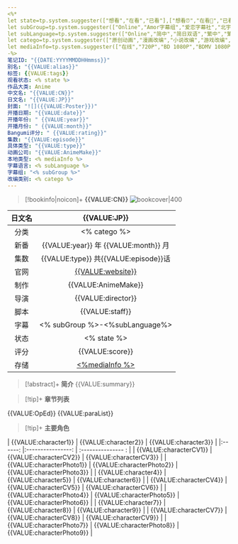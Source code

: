 ```yaml
---
<%*
let state=tp.system.suggester(["想看","在看","已看"],["想看⏰","在看📖","已看📘"])
let subGroup=tp.system.suggester(["Online","Amor字幕组","爱恋字幕社","北宇治字幕组","澄空学园","动漫国字幕组","风车字幕组","风之圣殿","幻月字幕组","幻樱字幕组","极影字幕社","漫游字幕组","喵萌奶茶屋","千夏字幕组","轻之国度","豌豆字幕组","雪飄工作室","星空字幕组","银色子弹字幕组","桜都字幕组","悠哈C9字幕社","诸神字幕组"],["Online","Amor字幕组","爱恋字幕社","北宇治字幕组","澄空学园","动漫国字幕组","风车字幕组","风之圣殿","幻月字幕组","幻樱字幕组","极影字幕社","漫游字幕组","喵萌奶茶屋","千夏字幕组","轻之国度","豌豆字幕组","雪飄工作室","星空字幕组","银色子弹字幕组","桜都字幕组","悠哈C9字幕社","诸神字幕组"])
let subLanguage=tp.system.suggester(["Online","简中","简日双语","繁中","繁日双语","简繁日"],["Online","简中","简日双语","繁中","繁日双语","简繁日"]);
let catego=tp.system.suggester(["原创动画","漫画改编","小说改编","游戏改编","其它"],["原创动画","漫画改编","小说改编","游戏改编","其它"])
let mediaInfo=tp.system.suggester(["在线","720P","BD 1080P","BDMV 1080P","BDMV 4K"],["online","720P","BD 1080P","BDMV 1080P","BDMV 4K"])
-%>
笔记ID: "{{DATE:YYYYMMDDHHmmss}}"
别名: "{{VALUE:alias}}"
标签: {{VALUE:tags}}
观看状态: <% state %>
作品大类: Anime
中文名: "{{VALUE:CN}}"
日文名: "{{VALUE:JP}}"
封面: "![]({{VALUE:Poster}})"
开播日期: "{{VALUE:date}}"
开播年份: " {{VALUE:year}}"
开播月份: " {{VALUE:month}}"
Bangumi评分: " {{VALUE:rating}}"
集数: "{{VALUE:episode}}"
具体类型: "{{VALUE:type}}"
动画公司: "{{VALUE:AnimeMake}}"
本地类型: <% mediaInfo %>
字幕语言: <% subLanguage %>
字幕组: "<% subGroup %>"
改编类别: <% catego %>
---
```





> [!bookinfo|noicon]+ **{{VALUE:CN}}** 
> ![bookcover|400]({{VALUE:Poster}})
>
| 日文名 | {{VALUE:JP}} |
|:------: |:------------------------------------------: |
| 分类 | <% catego %> |
| 新番 | {{VALUE:year}} 年 {{VALUE:month}} 月 | 
| 集数 | {{VALUE:type}} 共{{VALUE:episode}}话 |
| 官网 | [{{VALUE:website}}]({{VALUE:website}})    |
| 制作 | {{VALUE:AnimeMake}} |
| 导演 | {{VALUE:director}} |
| 脚本 | {{VALUE:staff}} |
| 字幕 |<% subGroup %>-<%subLanguage%>    |
| 状态 |<% state %>|
| 评分 | {{VALUE:score}}|
| 存储 |  [<%mediaInfo %>](file:///E:/luvian114/Videos/追番) |


> [!abstract]+ **简介**
> {{VALUE:summary}}

> [!tip]+ **章节列表**

{{VALUE:OpEd}}
{{VALUE:paraList}}

> [!tip]+ **主要角色**
> 
|  {{VALUE:character1}} | {{VALUE:character2}}   |   {{VALUE:character3}}  |
|:------: |:----------------: | :--------------- : |
|  {{VALUE:characterCV1}} | {{VALUE:characterCV2}}   |   {{VALUE:characterCV3}}  |
|  {{VALUE:characterPhoto1}} | {{VALUE:characterPhoto2}}   |   {{VALUE:characterPhoto3}}  |
| {{VALUE:character4}}  |  {{VALUE:character5}}  | {{VALUE:character6}}  |
|  {{VALUE:characterCV4}} | {{VALUE:characterCV5}}   |   {{VALUE:characterCV6}}  |
| {{VALUE:characterPhoto4}}  |  {{VALUE:characterPhoto5}}  | {{VALUE:characterPhoto6}}  |
| {{VALUE:character7}}  |  {{VALUE:character8}}  | {{VALUE:character9}}  |
|  {{VALUE:characterCV7}} | {{VALUE:characterCV8}}   |   {{VALUE:characterCV9}}  |
| {{VALUE:characterPhoto7}}  |  {{VALUE:characterPhoto8}}  | {{VALUE:characterPhoto9}}  |






